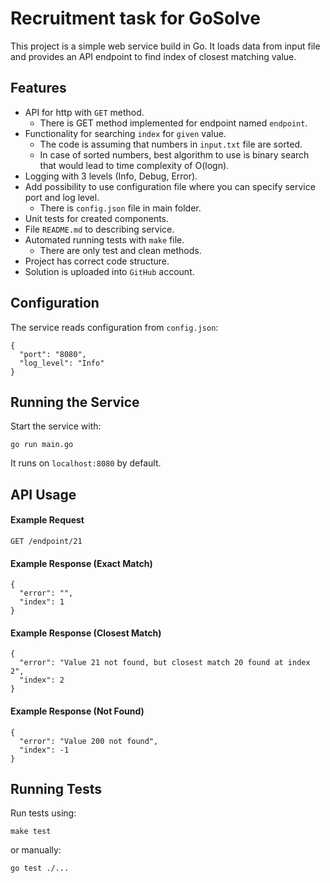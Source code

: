
# Recruitment task for GoSolve
This project is a simple web service build in Go. It loads data from input file and provides an API endpoint to find index of closest matching value.

## Features
- API for http with `GET` method.
	- There is GET method implemented for endpoint named `endpoint`.
- Functionality for searching `index` for `given` value.
	- The code is assuming that numbers in `input.txt` file are sorted.
	- In case of sorted numbers, best algorithm to use is binary search that would lead to time complexity of O(logn).
- Logging with 3 levels (Info, Debug, Error).
- Add possibility to use configuration file where you can specify service port and log level.
	- There is `config.json` file in main folder.
- Unit tests for created components.
- File `README.md` to describing service.
- Automated running tests with `make` file.
	- There are only test and clean methods.
- Project has correct code structure.
- Solution is uploaded into `GitHub` account.

## Configuration
The service reads configuration from `config.json`:
```
{
  "port": "8080",
  "log_level": "Info"
}
```

## Running the Service
Start the service with:
```
go run main.go
```
It runs on `localhost:8080` by default.

## API Usage
#### Example Request
```
GET /endpoint/21
```

#### Example Response (Exact Match)
```
{
  "error": "",
  "index": 1
}
```

#### Example Response (Closest Match)
```
{
  "error": "Value 21 not found, but closest match 20 found at index 2",
  "index": 2
}
```

#### Example Response (Not Found)
```
{
  "error": "Value 200 not found",
  "index": -1
}
```

## Running Tests
Run tests using:
```
make test
```
or manually:
```
go test ./...
```